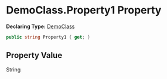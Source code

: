 # DemoClass.Property1 Property

**Declaring Type:** [DemoClass](../DemoClass.md)

```csharp
public string Property1 { get; }
```

## Property Value

String
